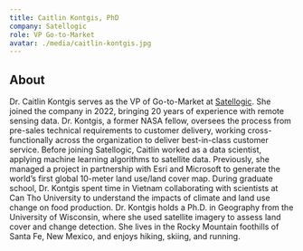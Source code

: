 ```yaml
---
title: Caitlin Kontgis, PhD
company: Satellogic
role: VP Go-to-Market
avatar: ./media/caitlin-kontgis.jpg
---
```

## About

Dr. Caitlin Kontgis serves as the VP of Go-to-Market at [Satellogic](https://satellogic.com/). She joined the company in 2022, bringing 20 years of experience with remote sensing data. Dr. Kontgis, a former NASA fellow, oversees the process from pre-sales technical requirements to customer delivery, working cross-functionally across the organization to deliver best-in-class customer service. Before joining Satellogic, Caitlin worked as a data scientist, applying machine learning algorithms to satellite data. Previously, she managed a project in partnership with Esri and Microsoft to generate the world’s first global 10-meter land use/land cover map. During graduate school, Dr. Kontgis spent time in Vietnam collaborating with scientists at Can Tho University to understand the impacts of climate and land use change on food production. Dr. Kontgis holds a Ph.D. in Geography from the University of Wisconsin, where she used satellite imagery to assess land cover and change detection. She lives in the Rocky Mountain foothills of Santa Fe, New Mexico, and enjoys hiking, skiing, and running.